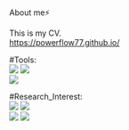 About me⚡

This is my CV.  
https://powerflow77.github.io/  


#Tools:   
![](https://img.shields.io/badge/-Python-orange)
![](https://img.shields.io/badge/-Pytorch-orange)  
![](https://img.shields.io/badge/-MATLAB-blue)


#Research_Interest:  
![](https://img.shields.io/badge/-Power_System-yellow)
![](https://img.shields.io/badge/-Power_System_Economics-yellow)  
![](https://img.shields.io/badge/-Deep_Learning-green)
![](https://img.shields.io/badge/-Reinforcement_Learning-green)





<!--
**powerflow77/powerflow77** is a ✨ _special_ ✨ repository because its `README.md` (this file) appears on your GitHub profile.

Here are some ideas to get you started:

- 🔭 I’m currently working on ...
- 🌱 I’m currently learning ...
- 👯 I’m looking to collaborate on ...
- 🤔 I’m looking for help with ...
- 💬 Ask me about ...
- 📫 How to reach me: ...
- 😄 Pronouns: ...
- ⚡ Fun fact: ...
-->
